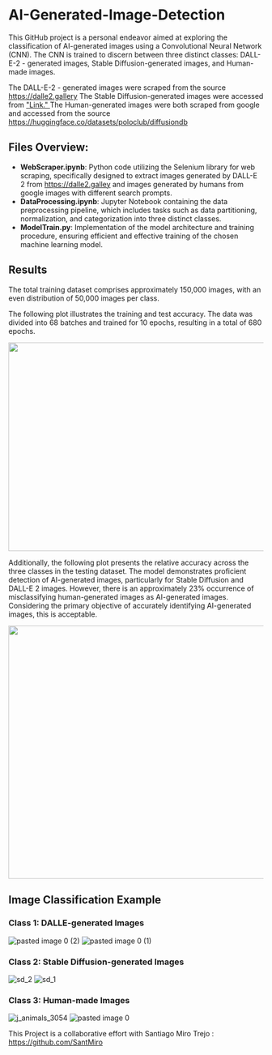 # AI-Generated-Image-Detection
This GitHub project is a personal endeavor aimed at exploring the classification of AI-generated images using a Convolutional Neural Network (CNN). The CNN is trained to discern between three distinct classes:  DALL-E-2 - generated images, Stable Diffusion-generated images, and Human-made images. 

The DALL-E-2 - generated images were scraped from the source https://dalle2.gallery
The Stable Diffusion-generated images were accessed from ["Link." ](https://huggingface.co/datasets/poloclub/diffusiondb)
The Human-generated images were both scraped from google and accessed from the source https://huggingface.co/datasets/poloclub/diffusiondb

## Files Overview:

* **WebScraper.ipynb**: Python code utilizing the Selenium library for web scraping, specifically designed to extract images generated by DALL-E 2 from https://dalle2.galley and images generated by humans from google images with different search prompts.
* **DataProcessing.ipynb**: Jupyter Notebook containing the data preprocessing pipeline, which includes tasks such as data partitioning, normalization, and categorization into three distinct classes.
* **ModelTrain.py**: Implementation of the model architecture and training procedure, ensuring efficient and effective training of the chosen machine learning model.

## Results
The total training dataset comprises approximately 150,000 images, with an even distribution of 50,000 images per class.

The following plot illustrates the training and test accuracy. The data was divided into 68 batches and trained for 10 epochs, resulting in a total of 680 epochs.


<img src= "https://github.com/KarlYazigi/AI-Generated-Image-Detection/assets/66206934/5dbfe1bd-f710-4c22-9613-e5a3c92dd13d" width="550" height="412.5">


Additionally, the following plot presents the relative accuracy across the three classes in the testing dataset. The model demonstrates proficient detection of AI-generated images, particularly for Stable Diffusion and DALL-E 2 images. However, there is an approximately 23% occurrence of misclassifying human-generated images as AI-generated images. Considering the primary objective of accurately identifying AI-generated images, this is acceptable.

<img src="https://github.com/KarlYazigi/AI-Generated-Image-Detection/assets/66206934/02aced8b-947f-4752-8ce3-4fcc536c15eb" width="700" height="500">



## Image Classification Example

### Class 1: DALLE-generated Images
![pasted image 0 (2)](https://github.com/KarlYazigi/AI-Generated-Image-Detection/assets/66206934/fcc6f16f-cc48-4c6e-acdd-a9653aa09522)        ![pasted image 0 (1)](https://github.com/KarlYazigi/AI-Generated-Image-Detection/assets/66206934/f6d0d06a-1808-4404-8b51-1ba7824c4ded)


### Class 2: Stable Diffusion-generated Images

![sd_2](https://github.com/KarlYazigi/AI-Generated-Image-Detection/assets/66206934/9f9c3557-36a9-4ba0-a0e7-14690f051ac5)        ![sd_1](https://github.com/KarlYazigi/AI-Generated-Image-Detection/assets/66206934/01363718-cff3-45db-9d60-b3c59a71c3fe)

### Class 3: Human-made Images
![j_animals_3054](https://github.com/KarlYazigi/AI-Generated-Image-Detection/assets/66206934/57517bce-75ba-4dae-a8c9-7e598edaeec5)       ![pasted image 0](https://github.com/KarlYazigi/AI-Generated-Image-Detection/assets/66206934/ef18671a-70c6-41db-9474-139cc2a61f48)


This Project is a collaborative effort with Santiago Miro Trejo : https://github.com/SantMiro
